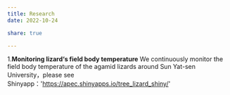 ```yaml
---
title: Research
date: 2022-10-24

share: true

---
```


1.**Monitoring lizard‘s field body temperature**
We continuously monitor the field body temperature of the agamid lizards around Sun Yat-sen University，please see Shinyapp：'https://apec.shinyapps.io/tree_lizard_shiny/'
